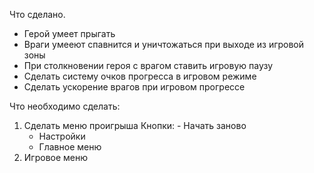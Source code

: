 Что сделано.
  - Герой умеет прыгать
  - Враги умееют спавнится и уничтожаться при выходе из игровой зоны
  - При столкновении героя с врагом ставить игровую паузу
  - Сделать систему очков прогресса в игровом режиме
  - Cделать ускорение врагов при игровом прогрессе


Что необходимо сделать:
  1) Сделать меню проигрыша
     	Кнопки:
       	  - Начать заново
	  - Настройки
	  - Главное меню
  2) Игровое меню


